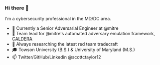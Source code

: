### Hi there 👋

I'm a cybersecurity professional in the MD/DC area.

* :office: Currently a Senior Adversarial Engineer at @mitre
* :volcano: Team lead for @mitre's automated adversary emulation framework, [CALDERA](https://github.com/mitre/caldera)
* :red_circle: Always researching the latest red team tradecraft
* :mortar_board: Towson University (B.S.) & University of Maryland (M.S.)
* :mailbox: Twitter/GitHub/Linkedin @scottctaylor12
